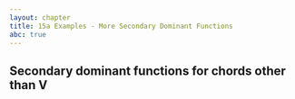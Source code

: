 ```yaml
---
layout: chapter
title: 15a Examples - More Secondary Dominant Functions
abc: true
---
```


## Secondary dominant functions for chords other than V

